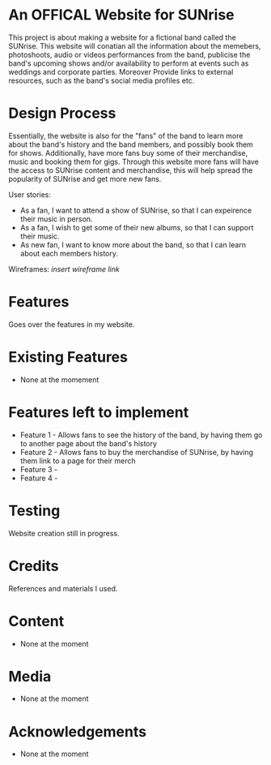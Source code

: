 # An OFFICAL Website for SUNrise
This project is about making a website for a fictional band called the SUNrise. 
This website will conatian all the information about the memebers, photoshoots, audio or videos performances from the band, publicise the band's upcoming shows and/or availability to perform at events such as weddings and corporate parties. Moreover Provide links to external resources, such as the band's social media profiles etc. 


# Design Process

Essentially, the website is also for the "fans" of the band to learn more about the band's history and the band members, and possibly book them for shows. Additionally, have more fans buy some of their merchandise, music and booking them for gigs. Through this website more fans will have the access to SUNrise content and merchandise, this will help spread the popularity of SUNrise and get more new fans.

User stories:
- As a fan, I want to attend a show of SUNrise, so that I can expeirence their music in person.
- As a fan, I wish to get some of their new albums, so that I can support their music.
- As new fan, I want to know more about the band, so that I can learn about each members history.

Wireframes: *insert wireframe link*

# Features

Goes over the features in my website.

 # Existing Features
 - None at the momement

 # Features left to implement
 - Feature 1 - Allows fans to see the history of the band, by having them go to another page about the band's history
 - Feature 2 - Allows fans to buy the merchandise of SUNrise, by having them link to a page for their merch
 - Feature 3 -
 - Feature 4 -

# Testing

Website creation still in progress.

# Credits
 References and materials I used.
 # Content
  - None at the moment
 # Media
  - None at the moment
 # Acknowledgements 
  - None at the moment 
